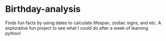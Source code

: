 # Birthday-analysis
Finds fun facts by using dates to calculate lifespan, zodiac signs, and etc. 
A explorative fun project to see what I could do after a week of learning python!
